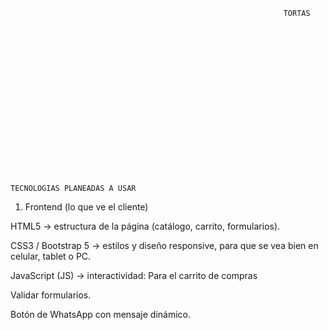                                                                 TORTAS

















                                                           
                                                                TECNOLOGIAS PLANEADAS A USAR
1. Frontend (lo que ve el cliente)

HTML5 → estructura de la página (catálogo, carrito, formularios).

CSS3 / Bootstrap 5 → estilos y diseño responsive, para que se vea bien en celular, tablet o PC.

JavaScript (JS) → interactividad: Para el carrito de compras   



Validar formularios.

Botón de WhatsApp con mensaje dinámico.
